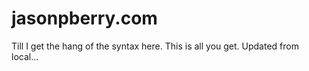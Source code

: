 # jasonpberry.com

Till I get the hang of the syntax here.  This is all you get.  Updated from local...
